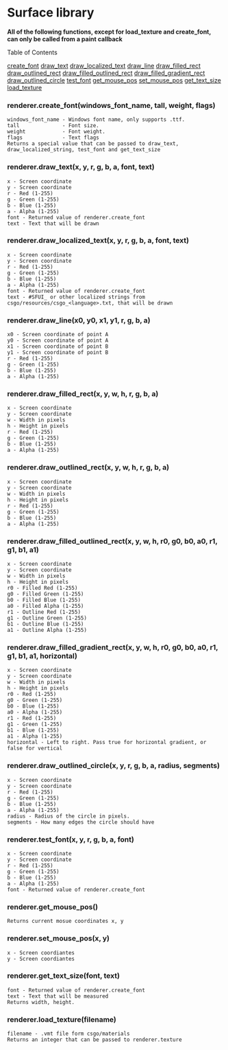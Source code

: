 # Surface library
**All of the following functions, except for load_texture and create_font, can only be called from a paint callback**

Table of Contents

[create_font](https://github.com/Aviarita/surface#renderercreate_fontwindows_font_name-tall-weight-flags)
[draw_text](https://github.com/Aviarita/surface#rendererdraw_textx-y-r-g-b-a-font-text)
[draw_localized_text](https://github.com/Aviarita/surface#rendererdraw_localized_textx-y-r-g-b-a-font-text)
[draw_line](https://github.com/Aviarita/surface#rendererdraw_linex0-y0-x1-y1-r-g-b-a)
[draw_filled_rect](https://github.com/Aviarita/surface#rendererdraw_filled_rectx-y-w-h-r-g-b-a)
[draw_outlined_rect](https://github.com/Aviarita/surface#rendererdraw_outlined_rectx-y-w-h-r-g-b-a)
[draw_filled_outlined_rect](https://github.com/Aviarita/surface#rendererdraw_filled_outlined_rectx-y-w-h-r0-g0-b0-a0-r1-g1-b1-a1)
[draw_filled_gradient_rect](https://github.com/Aviarita/surface#rendererdraw_filled_gradient_rectx-y-w-h-r0-g0-b0-a0-r1-g1-b1-a1-horizontal)
[draw_outlined_circle](https://github.com/Aviarita/surface#rendererdraw_outlined_circlex-y-r-g-b-a-radius-segments)
[test_font](https://github.com/Aviarita/surface#renderertest_fontx-y-r-g-b-a-font)
[get_mouse_pos](https://github.com/Aviarita/surface#rendererget_mouse_pos)
[set_mouse_pos](https://github.com/Aviarita/surface#rendererset_mouse_posx-y)
[get_text_size](https://github.com/Aviarita/surface#rendererget_text_sizefont-text)
[load_texture](https://github.com/Aviarita/surface#rendererload_texturefilename)

### renderer.create_font(windows_font_name, tall, weight, flags)
    windows_font_name - Windows font name, only supports .ttf.
    tall              - Font size.
    weight            - Font weight.
    flags             - Text flags
    Returns a special value that can be passed to draw_text, draw_localized_string, test_font and get_text_size
    
### renderer.draw_text(x, y, r, g, b, a, font, text)
    x - Screen coordinate
    y - Screen coordinate
    r - Red (1-255)
    g - Green (1-255)
    b - Blue (1-255)
    a - Alpha (1-255)
    font - Returned value of renderer.create_font
    text - Text that will be drawn
    
### renderer.draw_localized_text(x, y, r, g, b, a, font, text)
    x - Screen coordinate
    y - Screen coordinate
    r - Red (1-255)
    g - Green (1-255)
    b - Blue (1-255)
    a - Alpha (1-255)
    font - Returned value of renderer.create_font
    text - #SFUI_ or other localized strings from csgo/resources/csgo_<language>.txt, that will be drawn
    
### renderer.draw_line(x0, y0, x1, y1, r, g, b, a)
    x0 - Screen coordinate of point A
    y0 - Screen coordinate of point A
    x1 - Screen coordinate of point B
    y1 - Screen coordinate of point B
    r - Red (1-255)
    g - Green (1-255)
    b - Blue (1-255)
    a - Alpha (1-255)

### renderer.draw_filled_rect(x, y, w, h, r, g, b, a)
    x - Screen coordinate
    y - Screen coordinate
    w - Width in pixels
    h - Height in pixels
    r - Red (1-255)
    g - Green (1-255)
    b - Blue (1-255)
    a - Alpha (1-255)
    

### renderer.draw_outlined_rect(x, y, w, h, r, g, b, a)
    x - Screen coordinate
    y - Screen coordinate
    w - Width in pixels
    h - Height in pixels
    r - Red (1-255)
    g - Green (1-255)
    b - Blue (1-255)
    a - Alpha (1-255)
    
### renderer.draw_filled_outlined_rect(x, y, w, h, r0, g0, b0, a0, r1, g1, b1, a1)
    x - Screen coordinate
    y - Screen coordinate
    w - Width in pixels
    h - Height in pixels
    r0 - Filled Red (1-255)
    g0 - Filled Green (1-255)
    b0 - Filled Blue (1-255)
    a0 - Filled Alpha (1-255)
    r1 - Outline Red (1-255)
    g1 - Outline Green (1-255)
    b1 - Outline Blue (1-255)
    a1 - Outline Alpha (1-255)
    
### renderer.draw_filled_gradient_rect(x, y, w, h, r0, g0, b0, a0, r1, g1, b1, a1, horizontal)
    x - Screen coordinate
    y - Screen coordinate
    w - Width in pixels
    h - Height in pixels
    r0 - Red (1-255)
    g0 - Green (1-255)
    b0 - Blue (1-255)
    a0 - Alpha (1-255)
    r1 - Red (1-255)
    g1 - Green (1-255)
    b1 - Blue (1-255)
    a1 - Alpha (1-255)
    horizontal - Left to right. Pass true for horizontal gradient, or false for vertical
    
### renderer.draw_outlined_circle(x, y, r, g, b, a, radius, segments)
    x - Screen coordinate
    y - Screen coordinate
    r - Red (1-255)
    g - Green (1-255)
    b - Blue (1-255)
    a - Alpha (1-255)
    radius - Radius of the circle in pixels.
    segments - How many edges the circle should have
    
### renderer.test_font(x, y, r, g, b, a, font)
    x - Screen coordinate
    y - Screen coordinate
    r - Red (1-255)
    g - Green (1-255)
    b - Blue (1-255)
    a - Alpha (1-255)
    font - Returned value of renderer.create_font
    

### renderer.get_mouse_pos()
    Returns current mosue coordinates x, y
    
### renderer.set_mouse_pos(x, y)
    x - Screen coordiantes
    y - Screen coordiantes
    
### renderer.get_text_size(font, text)
    font - Returned value of renderer.create_font
    text - Text that will be measured
    Returns width, height.
    
### renderer.load_texture(filename)
    filename - .vmt file form csgo/materials
    Returns an integer that can be passed to renderer.texture
